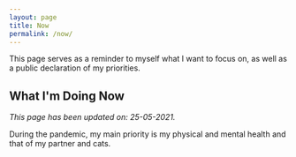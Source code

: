 ```yaml
---
layout: page
title: Now
permalink: /now/
---
```


This page serves as a reminder to myself what I want to focus on, as well as a public declaration of my priorities.

## What I'm Doing Now

*This page has been updated on: 25-05-2021.*

During the pandemic, my main priority is my physical and mental health and that of my partner and cats.
